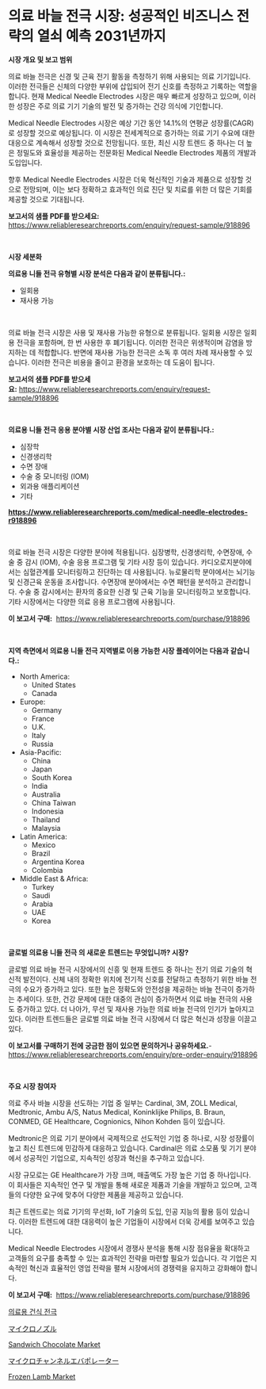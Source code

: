 <p><h1>의료 바늘 전극 시장: 성공적인 비즈니스 전략의 열쇠 예측 2031년까지</h1></p><p><strong>시장 개요 및 보고 범위</strong></p>
<p><p>의료 바늘 전극은 신경 및 근육 전기 활동을 측정하기 위해 사용되는 의료 기기입니다. 이러한 전극들은 신체의 다양한 부위에 삽입되어 전기 신호를 측정하고 기록하는 역할을 합니다. 현재 Medical Needle Electrodes 시장은 매우 빠르게 성장하고 있으며, 이러한 성장은 주로 의료 기기 기술의 발전 및 증가하는 건강 의식에 기인합니다. </p><p>Medical Needle Electrodes 시장은 예상 기간 동안 14.1%의 연평균 성장률(CAGR)로 성장할 것으로 예상됩니다. 이 시장은 전세계적으로 증가하는 의료 기기 수요에 대한 대응으로 계속해서 성장할 것으로 전망됩니다. 또한, 최신 시장 트렌드 중 하나는 더 높은 정밀도와 효율성을 제공하는 전문화된 Medical Needle Electrodes 제품의 개발과 도입입니다.</p><p>향후 Medical Needle Electrodes 시장은 더욱 혁신적인 기술과 제품으로 성장할 것으로 전망되며, 이는 보다 정확하고 효과적인 의료 진단 및 치료를 위한 더 많은 기회를 제공할 것으로 기대됩니다.</p></p>
<p><strong>보고서의 샘플 PDF를 받으세요:</strong> <a href="https://www.reliableresearchreports.com/enquiry/request-sample/918896">https://www.reliableresearchreports.com/enquiry/request-sample/918896</a></p>
<p>&nbsp;</p>
<p><strong>시장 세분화</strong></p>
<p><strong>의료용 니들 전극 유형별 시장 분석은 다음과 같이 분류됩니다.:</strong></p>
<p><ul><li>일회용</li><li>재사용 가능</li></ul></p>
<p>&nbsp;</p>
<p><p>의료 바늘 전극 시장은 사용 및 재사용 가능한 유형으로 분류됩니다. 일회용 시장은 일회용 전극을 포함하며, 한 번 사용한 후 폐기됩니다. 이러한 전극은 위생적이며 감염을 방지하는 데 적합합니다. 반면에 재사용 가능한 전극은 소독 후 여러 차례 재사용할 수 있습니다. 이러한 전극은 비용을 줄이고 환경을 보호하는 데 도움이 됩니다.</p></p>
<p><strong>보고서의 샘플 PDF를 받으세요:</strong>&nbsp;<a href="https://www.reliableresearchreports.com/enquiry/request-sample/918896">https://www.reliableresearchreports.com/enquiry/request-sample/918896</a></p>
<p>&nbsp;</p>
<p><strong> 의료용 니들 전극 응용 분야별 시장 산업 조사는 다음과 같이 분류됩니다.:</strong></p>
<p><ul><li>심장학</li><li>신경생리학</li><li>수면 장애</li><li>수술 중 모니터링 (IOM)</li><li>외과용 애플리케이션</li><li>기타</li></ul></p>
<p><strong><a href="https://www.reliableresearchreports.com/medical-needle-electrodes-r918896">https://www.reliableresearchreports.com/medical-needle-electrodes-r918896</a></strong></p>
<p>&nbsp;</p>
<p><p>의료 바늘 전극 시장은 다양한 분야에 적용됩니다. 심장병학, 신경생리학, 수면장애, 수술 중 감시 (IOM), 수술 응용 프로그램 및 기타 시장 등이 있습니다. 카디오로지분야에서는 심혈관계를 모니터링하고 진단하는 데 사용됩니다. 뉴로물리학 분야에서는 뇌기능 및 신경근육 운동을 조사합니다. 수면장애 분야에서는 수면 패턴을 분석하고 관리합니다. 수술 중 감시에서는 환자의 중요한 신경 및 근육 기능을 모니터링하고 보호합니다. 기타 시장에서는 다양한 의료 응용 프로그램에 사용됩니다.</p></p>
<p><strong>이 보고서 구매:</strong>&nbsp; <a href="https://www.reliableresearchreports.com/purchase/918896">https://www.reliableresearchreports.com/purchase/918896</a></p>
<p>&nbsp;</p>
<p><strong>지역 측면에서 의료용 니들 전극 지역별로 이용 가능한 시장 플레이어는 다음과 같습니다.:</strong></p>
<p><ul>
    <li>
        North America:
        <ul>
            <li>United States</li>
            <li>Canada</li>
        </ul>
    </li>
    <li>
        Europe:
        <ul>
            <li>Germany</li>
            <li>France</li>
            <li>U.K.</li>
            <li>Italy</li>
            <li>Russia</li>
        </ul>
    </li>
    <li>
        Asia-Pacific:
        <ul>
            <li>China</li>
            <li>Japan</li>
            <li>South Korea</li>
            <li>India</li>
            <li>Australia</li>
            <li>China Taiwan</li>
            <li>Indonesia</li>
            <li>Thailand</li>
            <li>Malaysia</li>
        </ul>
    </li>
    <li>
        Latin America:
        <ul>
            <li>Mexico</li>
            <li>Brazil</li>
            <li>Argentina Korea</li>
            <li>Colombia</li>
        </ul>
    </li>
    <li>
        Middle East & Africa:
        <ul>
            <li>Turkey</li>
            <li>Saudi</li>
            <li>Arabia</li>
            <li>UAE</li>
            <li>Korea</li>
        </ul>
    </li>
    </ul></p>
<p>&nbsp;</p>
<p><strong>글로벌 의료용 니들 전극 의 새로운 트렌드는 무엇입니까? 시장?</strong></p>
<p><p>글로벌 의료 바늘 전극 시장에서의 신흥 및 현재 트렌드 중 하나는 전기 의료 기술의 혁신적 발전이다. 신체 내의 정확한 위치에 전기적 신호를 전달하고 측정하기 위한 바늘 전극의 수요가 증가하고 있다. 또한 높은 정확도와 안전성을 제공하는 바늘 전극이 증가하는 추세이다. 또한, 건강 문제에 대한 대중의 관심이 증가하면서 의료 바늘 전극의 사용도 증가하고 있다. 더 나아가, 무선 및 재사용 가능한 의료 바늘 전극의 인기가 높아지고 있다. 이러한 트렌드들은 글로벌 의료 바늘 전극 시장에서 더 많은 혁신과 성장을 이끌고 있다.</p></p>
<p><strong>이 보고서를 구매하기 전에 궁금한 점이 있으면 문의하거나 공유하세요.</strong>- <a href="https://www.reliableresearchreports.com/enquiry/pre-order-enquiry/918896">https://www.reliableresearchreports.com/enquiry/pre-order-enquiry/918896</a></p>
<p>&nbsp;</p>
<p><strong>주요 시장 참여자</strong></p>
<p><p>의료 주사 바늘 시장을 선도하는 기업 중 일부는 Cardinal, 3M, ZOLL Medical, Medtronic, Ambu A/S, Natus Medical, Koninklijke Philips, B. Braun, CONMED, GE Healthcare, Cognionics, Nihon Kohden 등이 있습니다.</p><p>Medtronic은 의료 기기 분야에서 국제적으로 선도적인 기업 중 하나로, 시장 성장률이 높고 최신 트렌드에 민감하게 대응하고 있습니다. Cardinal은 의료 소모품 및 기기 분야에서 성공적인 기업으로, 지속적인 성장과 혁신을 추구하고 있습니다.</p><p>시장 규모로는 GE Healthcare가 가장 크며, 매출액도 가장 높은 기업 중 하나입니다. 이 회사들은 지속적인 연구 및 개발을 통해 새로운 제품과 기술을 개발하고 있으며, 고객들의 다양한 요구에 맞추어 다양한 제품을 제공하고 있습니다.</p><p>최근 트렌드로는 의료 기기의 무선화, IoT 기술의 도입, 인공 지능의 활용 등이 있습니다. 이러한 트렌드에 대한 대응력이 높은 기업들이 시장에서 더욱 강세를 보여주고 있습니다.</p><p>Medical Needle Electrodes 시장에서 경쟁사 분석을 통해 시장 점유율을 확대하고 고객들의 요구를 충족할 수 있는 효과적인 전략을 마련할 필요가 있습니다. 각 기업은 지속적인 혁신과 효율적인 영업 전략을 펼쳐 시장에서의 경쟁력을 유지하고 강화해야 합니다.</p></p>
<p><strong>이 보고서 구매:</strong>&nbsp;&nbsp;<a href="https://www.reliableresearchreports.com/purchase/918896">https://www.reliableresearchreports.com/purchase/918896</a></p>
<p><p><a href="https://github.com/rcabello548/Market-Research-Report-List-1/blob/main/737538981263.md">의료용 건식 전극</a></p><p><a href="https://github.com/mohamedbakry57/Market-Research-Report-List-4/blob/main/764304975674.md">マイクロノズル</a></p><p><a href="https://issuu.com/reportprime-2/docs/sandwich-chocolate-market-size-2030.pptx">Sandwich Chocolate Market</a></p><p><a href="https://github.com/zjkmgcs938405/Market-Research-Report-List-2/blob/main/886818275675.md">マイクロチャンネルエバポレーター</a></p><p><a href="https://github.com/arionmp/Market-Research-Report-List-3/blob/main/frozen-lamb-market.md">Frozen Lamb Market</a></p></p>